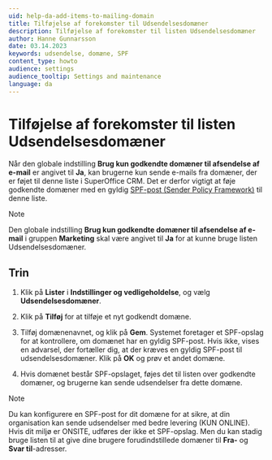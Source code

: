 ```yaml
---
uid: help-da-add-items-to-mailing-domain
title: Tilføjelse af forekomster til Udsendelsesdomæner
description: Tilføjelse af forekomster til listen Udsendelsesdomæner
author: Hanne Gunnarsson
date: 03.14.2023
keywords: udsendelse, domæne, SPF
content_type: howto
audience: settings
audience_tooltip: Settings and maintenance
language: da
---
```


# Tilføjelse af forekomster til listen Udsendelsesdomæner

Når den globale indstilling **Brug kun godkendte domæner til afsendelse af e-mail** er angivet til **Ja**, kan brugerne kun sende e-mails fra domæner, der er føjet til denne liste i SuperOffice CRM. Det er derfor vigtigt at føje godkendte domæner med en gyldig [SPF-post (Sender Policy Framework)][1] til denne liste.

> [!NOTE]
> Den globale indstilling **Brug kun godkendte domæner til afsendelse af e-mail** i gruppen **Marketing** skal være angivet til **Ja** for at kunne bruge listen Udsendelsesdomæner.

## Trin

1. Klik på **Lister** i **Indstillinger og vedligeholdelse**, og vælg **Udsendelsesdomæner**.

1. Klik på **Tilføj** for at tilføje et nyt godkendt domæne.

1. Tilføj domænenavnet, og klik på **Gem**. Systemet foretager et SPF-opslag for at kontrollere, om domænet har en gyldig SPF-post. Hvis ikke, vises en advarsel, der fortæller dig, at der kræves en gyldig SPF-post til udsendelsesdomæner. Klik på **OK** og prøv et andet domæne.

1. Hvis domænet består SPF-opslaget, føjes det til listen over godkendte domæner, og brugerne kan sende udsendelser fra dette domæne.

> [!NOTE]
> Du kan konfigurere en SPF-post for dit domæne for at sikre, at din organisation kan sende udsendelser med bedre levering (KUN ONLINE). Hvis dit miljø er ONSITE, udføres der ikke et SPF-opslag. Men du kan stadig bruge listen til at give dine brugere forudindstillede domæner til **Fra-** og **Svar til**-adresser.

<!-- Referenced links -->
[1]: ../../../../en/email/mailgun/spf/index.md

<!-- Referenced images -->
